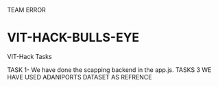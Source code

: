 TEAM ERROR

# VIT-HACK-BULLS-EYE



VIT-Hack Tasks

TASK 1- We have done the scapping backend in the app.js.
TASKS 3 WE HAVE USED ADANIPORTS DATASET AS REFRENCE

